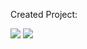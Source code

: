 
Created Project:

<img src="http://s4.uploads.ru/t/eyJdj.png" border="0" /> <img src="http://sd.uploads.ru/t/XLREg.png" border="0" />
